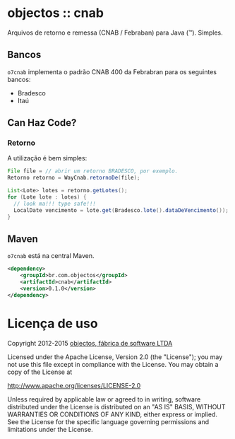 # objectos :: cnab

Arquivos de retorno e remessa (CNAB / Febraban) para Java (&trade;). Simples.

## Bancos

`o7cnab` implementa o padrão CNAB 400 da Febrabran para os seguintes bancos:

- Bradesco
- Itaú

## Can Haz Code?

### Retorno

A utilização é bem simples:

```java
File file = // abrir um retorno BRADESCO, por exemplo.
Retorno retorno = WayCnab.retornoDe(file);

List<Lote> lotes = retorno.getLotes();
for (Lote lote : lotes) {
  // look ma!!! type safe!!!
  LocalDate vencimento = lote.get(Bradesco.lote().dataDeVencimento()); 
}
```

## Maven

`o7cnab` está na central Maven.

```xml
<dependency>
    <groupId>br.com.objectos</groupId>
    <artifactId>cnab</artifactId>
    <version>0.1.0</version>
</dependency>
```

# Licença de uso

Copyright 2012-2015 [objectos, fábrica de software LTDA](http://www.objectos.com.br)

Licensed under the Apache License, Version 2.0 (the "License"); 
you may not use this file except in compliance with the License. 
You may obtain a copy of the License at

http://www.apache.org/licenses/LICENSE-2.0

Unless required by applicable law or agreed to in writing, 
software distributed under the License is distributed on an "AS IS" BASIS, 
WITHOUT WARRANTIES OR CONDITIONS OF ANY KIND, either express or implied. 
See the License for the specific language governing permissions 
and limitations under the License.